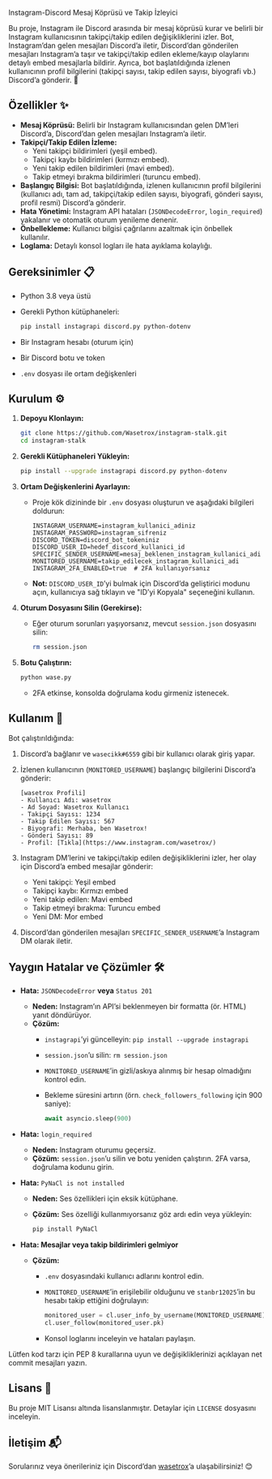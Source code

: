 Instagram-Discord Mesaj Köprüsü ve Takip İzleyici

Bu proje, Instagram ile Discord arasında bir mesaj köprüsü kurar ve belirli bir Instagram kullanıcısının takipçi/takip edilen değişikliklerini izler. Bot, Instagram’dan gelen mesajları Discord’a iletir, Discord’dan gönderilen mesajları Instagram’a taşır ve takipçi/takip edilen ekleme/kayıp olaylarını detaylı embed mesajlarla bildirir. Ayrıca, bot başlatıldığında izlenen kullanıcının profil bilgilerini (takipçi sayısı, takip edilen sayısı, biyografi vb.) Discord’a gönderir. 🦾

## Özellikler ✨

- **Mesaj Köprüsü:** Belirli bir Instagram kullanıcısından gelen DM’leri Discord’a, Discord’dan gelen mesajları Instagram’a iletir.
- **Takipçi/Takip Edilen İzleme:**
  - Yeni takipçi bildirimleri (yeşil embed).
  - Takipçi kaybı bildirimleri (kırmızı embed).
  - Yeni takip edilen bildirimleri (mavi embed).
  - Takip etmeyi bırakma bildirimleri (turuncu embed).
- **Başlangıç Bilgisi:** Bot başlatıldığında, izlenen kullanıcının profil bilgilerini (kullanıcı adı, tam ad, takipçi/takip edilen sayısı, biyografi, gönderi sayısı, profil resmi) Discord’a gönderir.
- **Hata Yönetimi:** Instagram API hataları (`JSONDecodeError`, `login_required`) yakalanır ve otomatik oturum yenileme denenir.
- **Önbellekleme:** Kullanıcı bilgisi çağrılarını azaltmak için önbellek kullanılır.
- **Loglama:** Detaylı konsol logları ile hata ayıklama kolaylığı.

## Gereksinimler 📋

- Python 3.8 veya üstü
- Gerekli Python kütüphaneleri:

  ```bash
  pip install instagrapi discord.py python-dotenv
  ```
- Bir Instagram hesabı (oturum için)
- Bir Discord botu ve token
- `.env` dosyası ile ortam değişkenleri

## Kurulum ⚙️

1. **Depoyu Klonlayın:**

   ```bash
   git clone https://github.com/Wasetrox/instagram-stalk.git
   cd instagram-stalk
   ```

2. **Gerekli Kütüphaneleri Yükleyin:**

   ```bash
   pip install --upgrade instagrapi discord.py python-dotenv
   ```

3. **Ortam Değişkenlerini Ayarlayın:**

   - Proje kök dizininde bir `.env` dosyası oluşturun ve aşağıdaki bilgileri doldurun:

     ```
     INSTAGRAM_USERNAME=instagram_kullanici_adiniz
     INSTAGRAM_PASSWORD=instagram_sifreniz
     DISCORD_TOKEN=discord_bot_tokeniniz
     DISCORD_USER_ID=hedef_discord_kullanici_id
     SPECIFIC_SENDER_USERNAME=mesaj_beklenen_instagram_kullanici_adi
     MONITORED_USERNAME=takip_edilecek_instagram_kullanici_adi
     INSTAGRAM_2FA_ENABLED=true  # 2FA kullanıyorsanız
     ```
   - **Not:** `DISCORD_USER_ID`’yi bulmak için Discord’da geliştirici modunu açın, kullanıcıya sağ tıklayın ve "ID’yi Kopyala" seçeneğini kullanın.

4. **Oturum Dosyasını Silin (Gerekirse):**

   - Eğer oturum sorunları yaşıyorsanız, mevcut `session.json` dosyasını silin:

     ```bash
     rm session.json
     ```

5. **Botu Çalıştırın:**

   ```bash
   python wase.py
   ```

   - 2FA etkinse, konsolda doğrulama kodu girmeniz istenecek.

## Kullanım 🚀

Bot çalıştırıldığında:

1. Discord’a bağlanır ve `wasecikk#6559` gibi bir kullanıcı olarak giriş yapar.
2. İzlenen kullanıcının (`MONITORED_USERNAME`) başlangıç bilgilerini Discord’a gönderir:

   ```
   [wasetrox Profili]
   - Kullanıcı Adı: wasetrox
   - Ad Soyad: Wasetrox Kullanıcı
   - Takipçi Sayısı: 1234
   - Takip Edilen Sayısı: 567
   - Biyografi: Merhaba, ben Wasetrox!
   - Gönderi Sayısı: 89
   - Profil: [Tıkla](https://www.instagram.com/wasetrox/)
   ```
3. Instagram DM’lerini ve takipçi/takip edilen değişikliklerini izler, her olay için Discord’a embed mesajlar gönderir:
   - Yeni takipçi: Yeşil embed
   - Takipçi kaybı: Kırmızı embed
   - Yeni takip edilen: Mavi embed
   - Takip etmeyi bırakma: Turuncu embed
   - Yeni DM: Mor embed
4. Discord’dan gönderilen mesajları `SPECIFIC_SENDER_USERNAME`’a Instagram DM olarak iletir.

## Yaygın Hatalar ve Çözümler 🛠️

- **Hata:** `JSONDecodeError` **veya** `Status 201`

  - **Neden:** Instagram’ın API’si beklenmeyen bir formatta (ör. HTML) yanıt döndürüyor.
  - **Çözüm:**
    - `instagrapi`’yi güncelleyin: `pip install --upgrade instagrapi`
    - `session.json`’u silin: `rm session.json`
    - `MONITORED_USERNAME`’in gizli/askıya alınmış bir hesap olmadığını kontrol edin.
    - Bekleme süresini artırın (örn. `check_followers_following` için 900 saniye):

      ```python
      await asyncio.sleep(900)
      ```

- **Hata:** `login_required`

  - **Neden:** Instagram oturumu geçersiz.
  - **Çözüm:** `session.json`’u silin ve botu yeniden çalıştırın. 2FA varsa, doğrulama kodunu girin.

- **Hata:** `PyNaCl is not installed`

  - **Neden:** Ses özellikleri için eksik kütüphane.
  - **Çözüm:** Ses özelliği kullanmıyorsanız göz ardı edin veya yükleyin:

    ```bash
    pip install PyNaCl
    ```

- **Hata: Mesajlar veya takip bildirimleri gelmiyor**

  - **Çözüm:**
    - `.env` dosyasındaki kullanıcı adlarını kontrol edin.
    - `MONITORED_USERNAME`’in erişilebilir olduğunu ve `stanbr12025`’in bu hesabı takip ettiğini doğrulayın:

      ```python
      monitored_user = cl.user_info_by_username(MONITORED_USERNAME)
      cl.user_follow(monitored_user.pk)
      ```
    - Konsol loglarını inceleyin ve hataları paylaşın.


Lütfen kod tarzı için PEP 8 kurallarına uyun ve değişikliklerinizi açıklayan net commit mesajları yazın.

## Lisans 📜

Bu proje MIT Lisansı altında lisanslanmıştır. Detaylar için `LICENSE` dosyasını inceleyin.

## İletişim 📬

Sorularınız veya önerileriniz için Discord’dan [wasetrox](https://discord.com/users/312062402273345537)’a ulaşabilirsiniz! 😊
